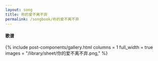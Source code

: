 ```yaml
---
layout: song
title: 祢的爱不离不弃
permalink: /songbook/祢的爱不离不弃
---
```


#### 歌谱

{% include post-components/gallery.html
    columns = 1
    full_width = true
    images = "/library/sheet/你的爱不离不弃.png,"
%}
